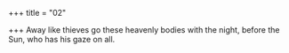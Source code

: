 +++
title = "02"

+++
Away like thieves go these heavenly bodies with the night,
before the Sun, who has his gaze on all. 